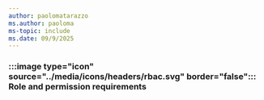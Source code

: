 ```yaml
---
author: paolomatarazzo
ms.author: paoloma
ms-topic: include
ms.date: 09/9/2025
---
```


### :::image type="icon" source="../media/icons/headers/rbac.svg" border="false"::: Role and permission requirements
